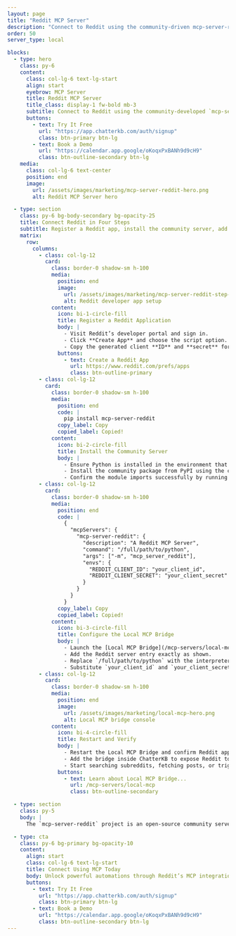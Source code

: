 ```yaml
---
layout: page
title: "Reddit MCP Server"
description: "Connect to Reddit using the community-driven mcp-server-reddit project."
order: 50
server_type: local

blocks:
  - type: hero
    class: py-6
    content:
      class: col-lg-6 text-lg-start
      align: start
      eyebrow: MCP Server
      title: Reddit MCP Server
      title_class: display-1 fw-bold mb-3
      subtitle: Connect to Reddit using the community-developed `mcp-server-reddit`.
      buttons:
        - text: Try It Free
          url: "https://app.chatterkb.com/auth/signup"
          class: btn-primary btn-lg
        - text: Book a Demo
          url: "https://calendar.app.google/oKoqxPxBANh9d9cH9"
          class: btn-outline-secondary btn-lg
    media:
      class: col-lg-6 text-center
      position: end
      image:
        url: /assets/images/marketing/mcp-server-reddit-hero.png
        alt: Reddit MCP Server hero

  - type: section
    class: py-6 bg-body-secondary bg-opacity-25
    title: Connect Reddit in Four Steps
    subtitle: Register a Reddit app, install the community server, add it to the bridge, and start exploring subreddits.
    matrix:
      row:
        columns:
          - class: col-lg-12
            card:
              class: border-0 shadow-sm h-100
              media:
                position: end
                image:
                  url: /assets/images/marketing/mcp-server-reddit-step-1.webp
                  alt: Reddit developer app setup
              content:
                icon: bi-1-circle-fill
                title: Register a Reddit Application
                body: |
                  - Visit Reddit’s developer portal and sign in.
                  - Click **Create App** and choose the script option.
                  - Copy the generated client **ID** and **secret** for later.
                buttons:
                  - text: Create a Reddit App
                    url: https://www.reddit.com/prefs/apps
                    class: btn-outline-primary
          - class: col-lg-12
            card:
              class: border-0 shadow-sm h-100
              media:
                position: end
                code: |
                  pip install mcp-server-reddit
                copy_label: Copy
                copied_label: Copied!
              content:
                icon: bi-2-circle-fill
                title: Install the Community Server
                body: |
                  - Ensure Python is installed in the environment that runs the Local MCP Bridge.
                  - Install the community package from PyPI using the command shown.
                  - Confirm the module imports successfully by running `python -m mcp_server_reddit --help`.
          - class: col-lg-12
            card:
              class: border-0 shadow-sm h-100
              media:
                position: end
                code: |
                  {
                    "mcpServers": {
                      "mcp-server-reddit": {
                        "description": "A Reddit MCP Server",
                        "command": "/full/path/to/python",
                        "args": ["-m", "mcp_server_reddit"],
                        "envs": {
                          "REDDIT_CLIENT_ID": "your_client_id",
                          "REDDIT_CLIENT_SECRET": "your_client_secret"
                        }
                      }
                    }
                  }
                copy_label: Copy
                copied_label: Copied!
              content:
                icon: bi-3-circle-fill
                title: Configure the Local MCP Bridge
                body: |
                  - Launch the [Local MCP Bridge](/mcp-servers/local-mcp) and open `mcp-config.json`.
                  - Add the Reddit server entry exactly as shown.
                  - Replace `/full/path/to/python` with the interpreter that has the package installed.
                  - Substitute `your_client_id` and `your_client_secret` with the values from the Reddit app.
          - class: col-lg-12
            card:
              class: border-0 shadow-sm h-100
              media:
                position: end
                image:
                  url: /assets/images/marketing/local-mcp-hero.png
                  alt: Local MCP bridge console
              content:
                icon: bi-4-circle-fill
                title: Restart and Verify
                body: |
                  - Restart the Local MCP Bridge and confirm Reddit appears in the console output.
                  - Add the bridge inside ChatterKB to expose Reddit tools to your workspace.
                  - Start searching subreddits, fetching posts, or triggering workflows that rely on Reddit data.
                buttons:
                  - text: Learn about Local MCP Bridge...
                    url: /mcp-servers/local-mcp
                    class: btn-outline-secondary

  - type: section
    class: py-5
    body: |
      The `mcp-server-reddit` project is an open-source community server created by Hawstein. Explore the code on [GitHub](https://github.com/Hawstein/mcp-server-reddit) or install the latest release from [PyPI](https://pypi.org/project/mcp-server-reddit) to contribute improvements.

  - type: cta
    class: py-6 bg-primary bg-opacity-10
    content:
      align: start
      class: col-lg-6 text-lg-start
      title: Connect Using MCP Today
      body: Unlock powerful automations through Reddit’s MCP integration.
      buttons:
        - text: Try It Free
          url: "https://app.chatterkb.com/auth/signup"
          class: btn-primary btn-lg
        - text: Book a Demo
          url: "https://calendar.app.google/oKoqxPxBANh9d9cH9"
          class: btn-outline-secondary btn-lg
---
```

